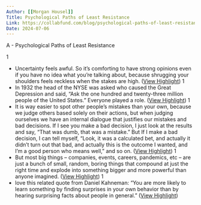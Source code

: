 ```yaml
---
Author: [[Morgan Housel]]
Title: Psychological Paths of Least Resistance
Link: https://collabfund.com/blog/psychological-paths-of-least-resistance/
Date: 2024-07-06
---
```

A - Psychological Paths of Least Resistance

1
- Uncertainty feels awful. So it’s comforting to have strong opinions even if you have no idea what you’re talking about, because shrugging your shoulders feels reckless when the stakes are high. ([View Highlight](https://read.readwise.io/read/01gv8hmm67py26pp17aa13ecn4))
1
- In 1932 the head of the NYSE was asked who caused the Great Depression and said, “Ask the one hundred and twenty-three million people of the United States.” Everyone played a role. ([View Highlight](https://read.readwise.io/read/01gv9h12rkwpvpnckq8t8nf4v4))
1
- It is way easier to spot other people’s mistakes than your own, because we judge others based solely on their actions, but when judging ourselves we have an internal dialogue that justifies our mistakes and bad decisions.
  If I see you make a bad decision, I just look at the results and say, “That was dumb, that was a mistake.”
  But If I make a bad decision, I can tell myself, “Look, it was a calculated bet, and actually it didn’t turn out that bad, and actually this is the outcome I wanted, and I’m a good person who means well,” and so on. ([View Highlight](https://read.readwise.io/read/01gv9h1shybd0d80rzrgvx79pr))
1
- But most big things – companies, events, careers, pandemics, etc – are just a bunch of small, random, boring things that compound at just the right time and explode into something bigger and more powerful than anyone imagined. ([View Highlight](https://read.readwise.io/read/01gv8hqfjj1na7z4htqqzhmnky))
1
- love this related quote from Daniel Kahneman: “You are more likely to learn something by finding surprises in your own behavior than by hearing surprising facts about people in general.” ([View Highlight](https://read.readwise.io/read/01gv9h6aczynwc1a2tqqamacwy))
